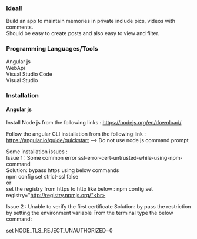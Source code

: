 <h3>Idea!!</h3>

<p>Build an app to maintain memories in private include pics, videos with comments.<br>
Should be easy to create posts and also easy to view and filter.</p>

<h3>Programming Languages/Tools</h3>
Angular js <br>
WebApi<br>
Visual Studio Code<br>
Visual Studio <br>

<h3>Installation</h3>

<h4>Angular js </h4>

Install Node js from the following links : https://nodejs.org/en/download/

Follow the angular CLI installation from the following link : https://angular.io/guide/quickstart --> Do not use node js command prompt

Some installation issues :<br>
Issue 1 : Some common error ssl-error-cert-untrusted-while-using-npm-command<br>
Solution: bypass https using below commands<br>
npm config set strict-ssl false<br>
or <br>
set the registry from https to http like below : npm config set registry="http://registry.npmjs.org/"<br>

Issue 2 : Unable to verify the first certificate
Solution: by pass the restriction by setting the environment variable 
From the terminal type the below command:

set  NODE_TLS_REJECT_UNAUTHORIZED=0
